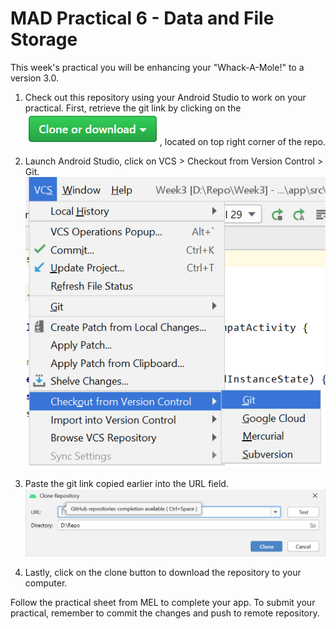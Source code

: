# MAD Practical 6 - Data and File Storage

This week's practical you will be enhancing your "Whack-A-Mole!" to a version 3.0.

1. Check out this repository using your Android Studio to work on your practical. First, retrieve the git link by clicking on the ![Clone or download](/images/clone.PNG), located on top right corner of the repo.

2. Launch Android Studio, click on VCS > Checkout from Version Control > Git.
![Checkout menu](/images/Checkout.png)

3. Paste the git link copied earlier into the URL field.
![Checkout menu](/images/popup.PNG)

4. Lastly, click on the clone button to download the repository to your computer. 

Follow the practical sheet from MEL to complete your app.
To submit your practical, remember to commit the changes and push to remote repository.
